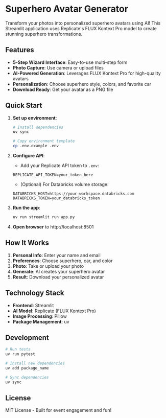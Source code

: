 # Superhero Avatar Generator

Transform your photos into personalized superhero avatars using AI! This Streamlit application uses Replicate's FLUX Kontext Pro model to create stunning superhero transformations.

## Features

- **5-Step Wizard Interface**: Easy-to-use multi-step form
- **Photo Capture**: Use camera or upload files
- **AI-Powered Generation**: Leverages FLUX Kontext Pro for high-quality avatars
- **Personalization**: Choose superhero style, colors, and favorite car
- **Download Ready**: Get your avatar as a PNG file

## Quick Start

1. **Set up environment**:
   ```bash
   # Install dependencies
   uv sync
   
   # Copy environment template
   cp .env.example .env
   ```

2. **Configure API**:
   - Add your Replicate API token to `.env`:
   ```
   REPLICATE_API_TOKEN=your_token_here
   ```
   
   - (Optional) For Databricks volume storage:
   ```
   DATABRICKS_HOST=https://your-workspace.databricks.com
   DATABRICKS_TOKEN=your_databricks_token
   ```

3. **Run the app**:
   ```bash
   uv run streamlit run app.py
   ```

4. **Open browser** to http://localhost:8501

## How It Works

1. **Personal Info**: Enter your name and email
2. **Preferences**: Choose superhero, car, and color
3. **Photo**: Take or upload your photo
4. **Generate**: AI creates your superhero avatar
5. **Result**: Download your personalized avatar

## Technology Stack

- **Frontend**: Streamlit
- **AI Model**: Replicate (FLUX Kontext Pro)
- **Image Processing**: Pillow
- **Package Management**: uv

## Development

```bash
# Run tests
uv run pytest

# Install new dependencies
uv add package_name

# Sync dependencies
uv sync
```

## License

MIT License - Built for event engagement and fun!